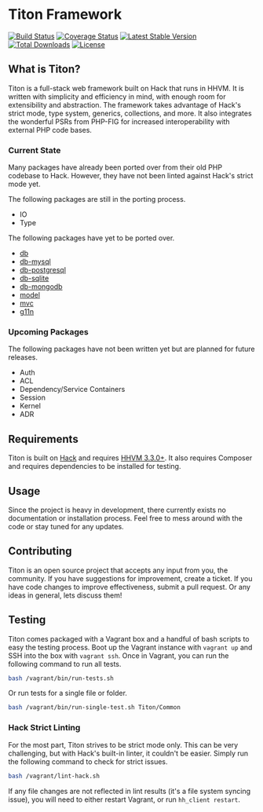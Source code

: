# Titon Framework #
[![Build Status](https://travis-ci.org/titon/framework.png)](https://travis-ci.org/titon/framework)
[![Coverage Status](https://coveralls.io/repos/titon/framework/badge.png)](https://coveralls.io/r/titon/framework)
[![Latest Stable Version](https://poser.pugx.org/titon/framework/version.svg)](https://packagist.org/packages/titon/framework)
[![Total Downloads](https://poser.pugx.org/titon/framework/downloads.svg)](https://packagist.org/packages/titon/framework)
[![License](https://poser.pugx.org/titon/framework/license.svg)](https://packagist.org/packages/titon/framework)

## What is Titon? ##

Titon is a full-stack web framework built on Hack that runs in HHVM. It is written with simplicity and efficiency in mind,
with enough room for extensibility and abstraction. The framework takes advantage of Hack's strict mode, type system,
generics, collections, and more. It also integrates the wonderful PSRs from PHP-FIG for increased interoperability
with external PHP code bases.

### Current State ###

Many packages have already been ported over from their old PHP codebase to Hack.
However, they have not been linted against Hack's strict mode yet.

The following packages are still in the porting process.

* IO
* Type

The following packages have yet to be ported over.

* [db](https://github.com/titon/db)
* [db-mysql](https://github.com/titon/db-mysql)
* [db-postgresql](https://github.com/titon/db-postgresql)
* [db-sqlite](https://github.com/titon/db-sqlite)
* [db-mongodb](https://github.com/titon/db-mongodb)
* [model](https://github.com/titon/model)
* [mvc](https://github.com/titon/mvc)
* [g11n](https://github.com/titon/g11n)

### Upcoming Packages ###

The following packages have not been written yet but are planned for future releases.

* Auth
* ACL
* Dependency/Service Containers
* Session
* Kernel
* ADR

## Requirements ##

Titon is built on [Hack](http://hacklang.com/) and requires [HHVM 3.3.0+](http://hhvm.com/).
It also requires Composer and requires dependencies to be installed for testing.

## Usage ##

Since the project is heavy in development, there currently exists no documentation or installation process.
Feel free to mess around with the code or stay tuned for any updates.

## Contributing ##

Titon is an open source project that accepts any input from you, the community. If you have suggestions for improvement,
create a ticket. If you have code changes to improve effectiveness, submit a pull request. Or any ideas in general,
lets discuss them!

## Testing ##

Titon comes packaged with a Vagrant box and a handful of bash scripts to easy the testing process.
Boot up the Vagrant instance with `vagrant up` and SSH into the box with `vagrant ssh`.
Once in Vagrant, you can run the following command to run all tests.

```bash
bash /vagrant/bin/run-tests.sh
```

Or run tests for a single file or folder.

```bash
bash /vagrant/bin/run-single-test.sh Titon/Common
```

### Hack Strict Linting ###

For the most part, Titon strives to be strict mode only. This can be very challenging, but with Hack's built-in linter,
it couldn't be easier. Simply run the following command to check for strict issues.

```bash
bash /vagrant/lint-hack.sh
```

If any file changes are not reflected in lint results (it's a file system syncing issue),
you will need to either restart Vagrant, or run `hh_client restart`.